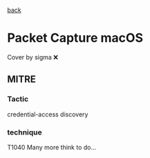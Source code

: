 [back](../index.md)
# Packet Capture macOS
Cover by sigma :x: 
## MITRE
### Tactic
credential-access
discovery
### technique
T1040
Many more think to do...